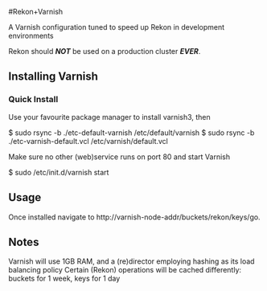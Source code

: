 #Rekon+Varnish

A Varnish configuration tuned to speed up Rekon in development environments

Rekon should ***NOT*** be used on a production cluster ***EVER***.


## Installing Varnish

### Quick Install

Use your favourite package manager to install varnish3, then

$ sudo rsync -b ./etc-default-varnish /etc/default/varnish
$ sudo rsync -b ./etc-varnish-default.vcl /etc/varnish/default.vcl

Make sure no other (web)service runs on port 80 and start Varnish

$ sudo /etc/init.d/varnish start


## Usage

Once installed navigate to http://varnish-node-addr/buckets/rekon/keys/go.


## Notes

Varnish will use 1GB RAM, and a (re)director employing hashing as its load balancing policy
Certain (Rekon) operations will be cached differently: buckets for 1 week, keys for 1 day
